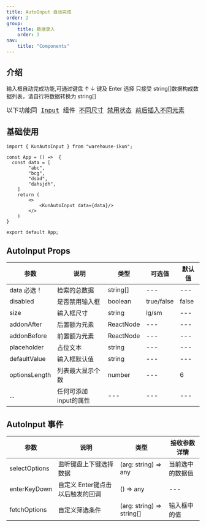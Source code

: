 ```yaml
---
title: AutoInput 自动完成
order: 2
group:
    title: 数据录入
    order: 3
nav:
    title: "Components"
---
```


## 介绍

输入框自动完成功能,可通过键盘 ↑ ↓ 键及 Enter 选择
只接受 string[]数据构成数据列表，请自行将数据转换为 string[]

<code style="font-size: 16px">以下功能同 [Input](/components/input) 组件
[不同尺寸](/components/input#不同尺寸)
[禁用状态](/components/input#禁用状态)
[前后插入不同元素](/components/input#前后插入元素)
</code>
## 基础使用

```tsx
import { KunAutoInput } from "warehouse-ikun";

const App = () =>  {
  const data = [
		"abc",
		"bcg",
		"dsad",
		"dahsjdh",
	]
	return (
		<>
			<KunAutoInput data={data}/>
        </>
    )
}

export default App;
```


## AutoInput Props

| 参数 | 说明 | 类型 | 可选值                | 默认值 |
| ---- |--| --- |---------------------| --- | 
| data 必选！ | 检索的总数据 | string[] | --- | --- |
| disabled | 是否禁用输入框 | boolean | true/false | false |
| size | 输入框尺寸 | string | lg/sm | --- |
| addonAfter | 后置额为元素 | ReactNode | --- | --- |
| addonBefore | 前置额为元素 | ReactNode | --- | --- |
| placeholder | 占位文本 | string | --- | --- |
| defaultValue | 输入框默认值 | string | --- | --- |
| optionsLength | 列表最大显示个数 | number | --- | 6 |
| ... | 任何可添加input的属性 | --- | --- | --- |

## AutoInput 事件

| 参数 | 说明 | 类型 | 接收参数详情 | 
| ---- |--|---|---|
| selectOptions | 监听键盘上下键选择数据 | (arg: string) => any | 当前选中的数据值 |
| enterKeyDown | 自定义 Enter键点击以后触发的回调 | () => any | --- |
| fetchOptions | 自定义筛选条件 | (arg: string) => string[] | 输入框中的值 |




